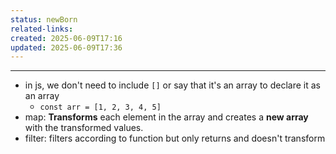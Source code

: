 ```yaml
---
status: newBorn
related-links: 
created: 2025-06-09T17:16
updated: 2025-06-09T17:36
---
```

---

- in js, we don't need to include `[]` or say that it's an array to declare it as an array
	- `const arr = [1, 2, 3, 4, 5]`
- map: **Transforms** each element in the array and creates a **new array** with the transformed values.
- filter: filters according to function but only returns and doesn't transform

